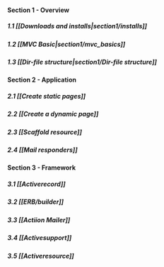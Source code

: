 #### Section 1 - Overview
##### 1.1 [[Downloads and installs|section1/installs]]

##### 1.2 [[MVC Basic|section1/mvc_basics]]

##### 1.3 [[Dir-file structure|section1/Dir-file structure]]

#### Section 2 - Application
##### 2.1 [[Create static pages]]
##### 2.2 [[Create a dynamic page]]
##### 2.3 [[Scaffold resource]]
##### 2.4 [[Mail responders]]

#### Section 3 - Framework
##### 3.1 [[Activerecord]]
##### 3.2 [[ERB/builder]]
##### 3.3 [[Actiion Mailer]]
##### 3.4 [[Activesupport]]
##### 3.5 [[Activeresource]]
